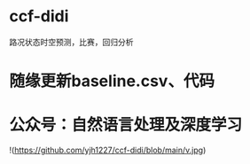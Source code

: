 # ccf-didi
路况状态时空预测，比赛，回归分析

# 随缘更新baseline.csv、代码
# 公众号：自然语言处理及深度学习
!(https://github.com/yjh1227/ccf-didi/blob/main/v.jpg)

